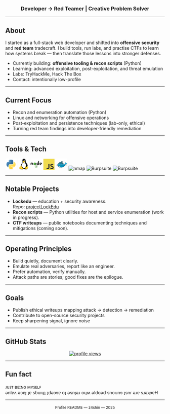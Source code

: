 <h3 align="center">Developer → Red Teamer | Creative Problem Solver</h3>

---

## About
I started as a full-stack web developer and shifted into **offensive security** and **red team** tradecraft. I build tools, run labs, and practise CTFs to learn how systems break — then translate those lessons into stronger defenses.

- Currently building: **offensive tooling & recon scripts** (Python)
- Learning: advanced exploitation, post-exploitation, and threat emulation
- Labs: TryHackMe, Hack The Box
- Contact: intentionally low-profile

---

## Current Focus
- Recon and enumeration automation (Python)
- Linux and networking for offensive operations
- Post-exploitation and persistence techniques (lab-only, ethical)
- Turning red team findings into developer-friendly remediation

---

## Tools & Tech
<p align="left">
<p align="left"> <img src="https://raw.githubusercontent.com/devicons/devicon/master/icons/python/python-original.svg" alt="python" width="36" height="36"/> <img src="https://raw.githubusercontent.com/devicons/devicon/master/icons/linux/linux-original.svg" alt="linux" width="36" height="36"/> <img src="https://raw.githubusercontent.com/devicons/devicon/master/icons/nodejs/nodejs-original-wordmark.svg" alt="nodejs" width="36" height="36"/> <img src="https://raw.githubusercontent.com/devicons/devicon/master/icons/javascript/javascript-original.svg" alt="javascript" width="36" height="36"/> <img src="https://raw.githubusercontent.com/devicons/devicon/master/icons/docker/docker-original.svg" alt="docker" width="36" height="36"/> <img src="https://cdn.brandfetch.io/idCqcY6yWr/w/400/h/400/theme/dark/icon.png?c=1bxid64Mup7aczewSAYMX&t=1756548499635)" alt="nmap" width="36" height="36"/> <img src="https://www.kali.org/tools/burpsuite/images/burpsuite-logo.svg" alt="Burpsuite" width="36" height="36"/> <img src="https://cdn.brandfetch.io/idREYlLkpD/w/400/h/400/theme/dark/icon.png?c=1dxbfHSJFAPEGdCLU4o5B" alt="Burpsuite" width="36" height="36"/> </p>

---

## Notable Projects
- **Lockedu** — education + security awareness.  
  Repo: [projectLockEdu](https://github.com/MiguelGC97/projectLockEdu)
- **Recon scripts** — Python utilities for host and service enumeration (work in progress).
- **CTF writeups** — public notebooks documenting techniques and mitigations (coming soon).

---

## Operating Principles
- Build quietly, document clearly.
- Emulate real adversaries, report like an engineer.
- Prefer automation, verify manually.
- Attack paths are stories; good fixes are the epilogue.

---

## Goals
- Publish ethical writeups mapping attack → detection → remediation
- Contribute to open-source security projects
- Keep sharpening signal, ignore noise

---

## GitHub Stats
<p align="center">
  <a href="https://github.com/YourUsername">
    <img alt="profile views" src="https://komarev.com/ghpvc/?username=YourUsername&color=ff69b4"/>
  </a>
</p>

---

## Fun fact
ᴊᴜꜱᴛ ʙᴇɪɴɢ ᴍʏꜱᴇʟꜰ  
ǝnlɐʌ ǝɔɐɟ ʇɐ sɓuıɥʇ ʇdǝɔɔɐ oʇ ǝsnɟǝɹ oɥʍ ǝldoǝd snoıɹnɔ ʇsnɾ ǝɹɐ sɹǝʞɔɐH

---

<p align="center">
  <small>Profile README — z4shin — 2025</small>
</p>
